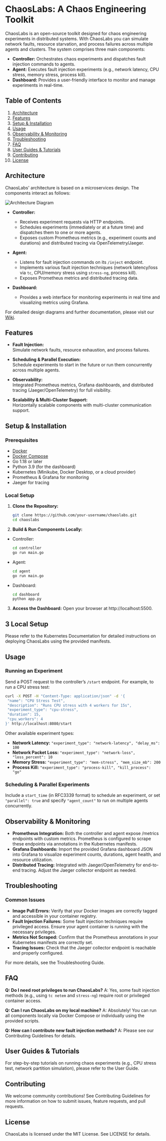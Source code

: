 # ChaosLabs: A Chaos Engineering Toolkit

ChaosLabs is an open-source toolkit designed for chaos engineering experiments in distributed systems. With ChaosLabs you can simulate network faults, resource starvation, and process failures across multiple agents and clusters. The system comprises three main components:

- **Controller:** Orchestrates chaos experiments and dispatches fault injection commands to agents.
- **Agent:** Executes fault injection experiments (e.g., network latency, CPU stress, memory stress, process kill).
- **Dashboard:** Provides a user-friendly interface to monitor and manage experiments in real-time.

## Table of Contents
1. [Architecture](#architecture)
2. [Features](#features)
3. [Setup & Installation](#setup--installation)
4. [Usage](#usage)
5. [Observability & Monitoring](#observability--monitoring)
6. [Troubleshooting](#troubleshooting)
7. [FAQ](#faq)
8. [User Guides & Tutorials](#user-guides--tutorials)
9. [Contributing](#contributing)
10. [License](#license)

## Architecture

ChaosLabs' architecture is based on a microservices design. The components interact as follows:

![Architecture Diagram](docs/architecture.png)

- **Controller:**  
  - Receives experiment requests via HTTP endpoints.  
  - Schedules experiments (immediately or at a future time) and dispatches them to one or more agents.  
  - Exposes custom Prometheus metrics (e.g., experiment counts and durations) and distributed tracing via OpenTelemetry/Jaeger.
  
- **Agent:**  
  - Listens for fault injection commands on its `/inject` endpoint.  
  - Implements various fault injection techniques (network latency/loss via `tc`, CPU/memory stress using `stress-ng`, process kill).  
  - Exposes Prometheus metrics and distributed tracing data.
  
- **Dashboard:**  
  - Provides a web interface for monitoring experiments in real time and visualizing metrics using Grafana.
  
For detailed design diagrams and further documentation, please visit our [Wiki](https://github.com/your-username/chaoslab/wiki).

## Features

- **Fault Injection:**  
  Simulate network faults, resource exhaustion, and process failures.
  
- **Scheduling & Parallel Execution:**  
  Schedule experiments to start in the future or run them concurrently across multiple agents.
  
- **Observability:**  
  Integrated Prometheus metrics, Grafana dashboards, and distributed tracing (Jaeger/OpenTelemetry) for full visibility.
  
- **Scalability & Multi-Cluster Support:**  
  Horizontally scalable components with multi-cluster communication support.

## Setup & Installation

### Prerequisites
- [Docker](https://docs.docker.com/get-docker/)
- [Docker Compose](https://docs.docker.com/compose/install/)
- Go 1.18 or later
- Python 3.9 (for the dashboard)
- Kubernetes (Minikube, Docker Desktop, or a cloud provider)
- Prometheus & Grafana for monitoring
- Jaeger for tracing

### Local Setup

1. **Clone the Repository:**
   ```bash
   git clone https://github.com/your-username/chaoslabs.git
   cd chaoslabs

2. **Build & Run Components Locally:**

- Controller: 
   ```bash
   cd controller
   go run main.go

- Agent: 
   ```bash
   cd agent
   go run main.go

- Dashboard: 
   ```bash
   cd dashboard
   python app.py

3. **Access the Dashboard:** Open your browser at http://localhost:5500.

## 3 Local Setup
Please refer to the Kubernetes Documentation for detailed instructions on deploying ChaosLabs using the provided manifests.

## Usage
### Running an Experiment
Send a POST request to the controller’s `/start` endpoint. For example, to run a CPU stress test:
   ```bash
curl -X POST -H "Content-Type: application/json" -d '{
    "name": "CPU Stress Test",
    "description": "Runs CPU stress with 4 workers for 15s",
    "experiment_type": "cpu-stress",
    "duration": 15,
    "cpu_workers": 4
}' http://localhost:8080/start
```

Other available experiment types:

- **Network Latency:** `"experiment_type": "network-latency", "delay_ms": 100`
- **Network Packet Loss:** `"experiment_type": "network-loss", "loss_percent": 10`
- **Memory Stress:** `"experiment_type": "mem-stress", "mem_size_mb": 200`
- **Process Kill:** `"experiment_type": "process-kill", "kill_process": "go"`

### Scheduling & Parallel Experiments
Include a `start_time` (in RFC3339 format) to schedule an experiment, or set `"parallel": true` and specify `"agent_count"` to run on multiple agents concurrently.

## Observability & Monitoring
- **Prometheus Integration:** Both the controller and agent expose /metrics endpoints with custom metrics. Prometheus is configured to scrape these endpoints via annotations in the Kubernetes manifests.
- **Grafana Dashboards:** Import the provided Grafana dashboard JSON into Grafana to visualize experiment counts, durations, agent health, and resource utilization.
- **Distributed Tracing:** Integrated with Jaeger/OpenTelemetry for end-to-end tracing. Adjust the Jaeger collector endpoint as needed.

## Troubleshooting
### Common Issues
- **Image Pull Errors:** Verify that your Docker images are correctly tagged and accessible in your container registry.
- **Fault Injection Failures:** Some fault injection techniques require privileged access. Ensure your agent container is running with the necessary privileges.
- **Metrics Not Scraped:** Confirm that the Prometheus annotations in your Kubernetes manifests are correctly set.
- **Tracing Issues:** Check that the Jaeger collector endpoint is reachable and properly configured.

For more details, see the Troubleshooting Guide.

## FAQ
**Q: Do I need root privileges to run ChaosLabs?**
A: Yes, some fault injection methods (e.g., using `tc netem` and `stress-ng`) require root or privileged container access.

**Q: Can I run ChaosLabs on my local machine?**
A: Absolutely! You can run all components locally via Docker Compose or individually using the provided scripts.

**Q: How can I contribute new fault injection methods?**
A: Please see our Contributing Guidelines for details.

## User Guides & Tutorials
For step-by-step tutorials on running chaos experiments (e.g., CPU stress test, network partition simulation), please refer to the User Guide.

## Contributing
We welcome community contributions! See Contributing Guidelines for more information on how to submit issues, feature requests, and pull requests.

## License
ChaosLabs is licensed under the MIT License. See LICENSE for details.
